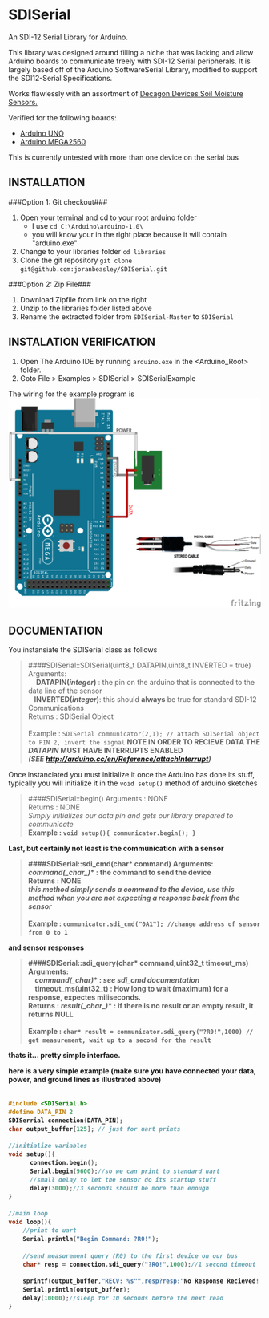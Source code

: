 SDISerial 
=========

An SDI-12 Serial Library for Arduino.

This library was designed around filling a niche that was lacking and allow Arduino boards to communicate freely with SDI-12 Serial peripherals.  It is largely based off of the Arduino SoftwareSerial Library, modified to support the SDI12-Serial Specifications.

Works flawlessly with an assortment of [Decagon Devices Soil Moisture Sensors.](http://www.decagon.com/products/soils/)

Verified for the following boards: 
   - [Arduino UNO](http://arduino.cc/en/Main/arduinoBoardUno)
   - [Arduino MEGA2560](http://arduino.cc/en/Main/ArduinoBoardMega2560)

This is currently untested with more than one device on the serial bus

INSTALLATION
------------
###Option 1: Git checkout###
1. Open your terminal and cd to your root arduino folder
	- I use `cd C:\Arduino\arduino-1.0\`
	- you will know your in the right place because it will contain "arduino.exe"
2. Change to your libraries folder `cd libraries`
3. Clone the git repository `git clone git@github.com:joranbeasley/SDISerial.git`
	
###Option 2: Zip File###
1. Download Zipfile from link on the right
2. Unzip to the libraries folder listed above
3. Rename the extracted folder from `SDISerial-Master` to `SDISerial`
	
INSTALATION VERIFICATION
------------------------
1. Open The Arduino IDE by running `arduino.exe` in the <Arduino_Root> folder.
2. Goto File > Examples > SDISerial > SDISerialExample

The wiring for the example program is 
![Wiring Diagram](examples/ATMEGA_SDI_HOOKUP.png)

DOCUMENTATION
-------------

You instansiate the SDISerial class as follows
> ####SDISerial::SDISerial(uint8_t DATAPIN,uint8_t INVERTED = true)	
> Arguments:<br/>&nbsp;&nbsp;&nbsp;  **DATAPIN(_integer_)** : the pin on the arduino that is connected to the data line of the sensor <br/>
> &nbsp;&nbsp;&nbsp;**INVERTED(_integer_)**: this should **always** be true for standard SDI-12 Communications<br/>
> Returns  : SDISerial Object <br/><br/>
> Example  : `SDISerial communicator(2,1); // attach SDISerial object to PIN 2, invert the signal`
> **NOTE IN ORDER TO RECIEVE DATA THE _DATAPIN_ MUST HAVE INTERRUPTS ENABLED <br/>_(SEE http://arduino.cc/en/Reference/attachInterrupt)_**<br/>


Once instanciated you must initialize it once the Arduino has done its stuff, typically you will initialize it in the `void setup()` method of arduino sketches

> ####SDISerial::begin()
> Arguments : NONE <br/>
> Returns     : NONE <br/>
> _Simply initializes our data pin and gets our library prepared to communicate_ <br/><b/>
> Example     :  `void setup(){ communicator.begin(); }`
    
Last, but certainly not least is the communication with a sensor

> ####SDISerial::sdi_cmd(char* command)
> Arguments: **command(_char*_)** : the command to send the device<br/>
> Returns    : NONE <br/>
> _this method simply  sends a command to the device, use this method when you are not expecting a response back from the sensor_<br/><br/>
> Example : `communicator.sdi_cmd("0A1"); //change address of sensor from 0 to 1`
    
and sensor responses

> ####SDISerial::sdi_query(char* command,uint32_t timeout_ms)
> Arguments:<br/>&nbsp;&nbsp;&nbsp;&nbsp;**command(_char*)** : _see sdi_cmd documentation_<br/>
> &nbsp;&nbsp;&nbsp;&nbsp;**timeout_ms(uint32_t)** :  How long to wait (maximum) for a response, expectes miliseconds.<br/>
> Returns   : **result(_char*_)** : if there is no result or an empty result, it returns NULL<br/><br/>
> Example  :  `char* result = communicator.sdi_query("?R0!",1000) // get measurement, wait up to a second for the result`


thats it... pretty simple interface.

here is a very simple example (make sure you have connected your data, power, and ground lines as illustrated above)

```c++

#include <SDISerial.h>
#define DATA_PIN 2
SDISerrial connection(DATA_PIN);
char output_buffer[125]; // just for uart prints

//initialize variables
void setup(){
      connection.begin();
      Serial.begin(9600);//so we can print to standard uart
      //small delay to let the sensor do its startup stuff
      delay(3000);//3 seconds should be more than enough
}

//main loop
void loop(){
    //print to uart
    Serial.println("Begin Command: ?R0!");
    
    //send measurement query (R0) to the first device on our bus
    char* resp = connection.sdi_query("?R0!",1000);//1 second timeout
    
    sprintf(output_buffer,"RECV: %s"",resp?resp:"No Response Recieved!!");
    Serial.println(output_buffer);
    delay(10000);//sleep for 10 seconds before the next read
}
```